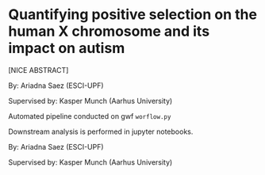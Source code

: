 # Quantifying positive selection on the human X chromosome and its impact on autism

[NICE ABSTRACT]

By: Ariadna Saez (ESCI-UPF)

Supervised by: Kasper Munch (Aarhus University)

Automated pipeline conducted on gwf `worflow.py`

Downstream analysis is performed in jupyter notebooks.


By: Ariadna Saez (ESCI-UPF)

Supervised by: Kasper Munch (Aarhus University)
